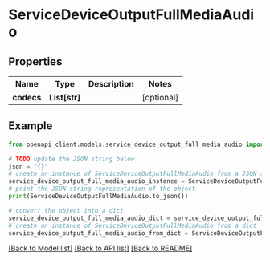 # ServiceDeviceOutputFullMediaAudio


## Properties

Name | Type | Description | Notes
------------ | ------------- | ------------- | -------------
**codecs** | **List[str]** |  | [optional] 

## Example

```python
from openapi_client.models.service_device_output_full_media_audio import ServiceDeviceOutputFullMediaAudio

# TODO update the JSON string below
json = "{}"
# create an instance of ServiceDeviceOutputFullMediaAudio from a JSON string
service_device_output_full_media_audio_instance = ServiceDeviceOutputFullMediaAudio.from_json(json)
# print the JSON string representation of the object
print(ServiceDeviceOutputFullMediaAudio.to_json())

# convert the object into a dict
service_device_output_full_media_audio_dict = service_device_output_full_media_audio_instance.to_dict()
# create an instance of ServiceDeviceOutputFullMediaAudio from a dict
service_device_output_full_media_audio_from_dict = ServiceDeviceOutputFullMediaAudio.from_dict(service_device_output_full_media_audio_dict)
```
[[Back to Model list]](../README.md#documentation-for-models) [[Back to API list]](../README.md#documentation-for-api-endpoints) [[Back to README]](../README.md)


